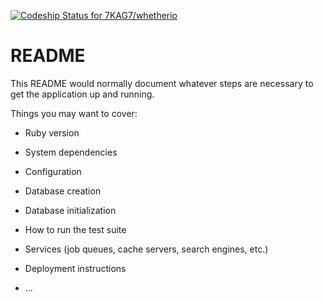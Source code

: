 [![Codeship Status for 7KAG7/whetherio](https://app.codeship.com/projects/0cf17690-dc82-0137-7761-5ade14e29270/status?branch=master)](https://app.codeship.com/projects/371654)
# README

This README would normally document whatever steps are necessary to get the
application up and running.

Things you may want to cover:

* Ruby version

* System dependencies

* Configuration

* Database creation

* Database initialization

* How to run the test suite

* Services (job queues, cache servers, search engines, etc.)

* Deployment instructions

* ...
